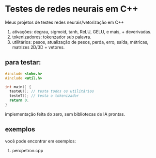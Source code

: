 # Testes de redes neurais em C++
Meus projetos de testes redes neurais/vetorização em C++

1. ativações: degrau, sigmoid, tanh, ReLU, GELU, e mais, + deverivadas.
2. tokenizadores: tokenzador sub palavra.
3. utilitários: pesos, atualização de pesos, perda, erro, saída, métricas, matrizes 2D/3D + vetores.

## para testar:

```Cpp
#include <toke.h>
#include <util.h>

int main() {
  testeU(); // testa todos os utilitários
  testeT(); // testa o tokenizador
  return 0;
}
```

implementação feita do zero, sem bibliotecas de IA prontas.

## exemplos
você pode encontrar em exemplos:

1. percpetron.cpp
